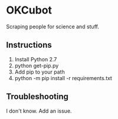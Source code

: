 # OKCubot

Scraping people for science and stuff.

## Instructions

1. Install Python 2.7
2. python get-pip.py
3. Add pip to your path
4. python -m pip install -r requirements.txt

## Troubleshooting

I don't know. Add an issue.
